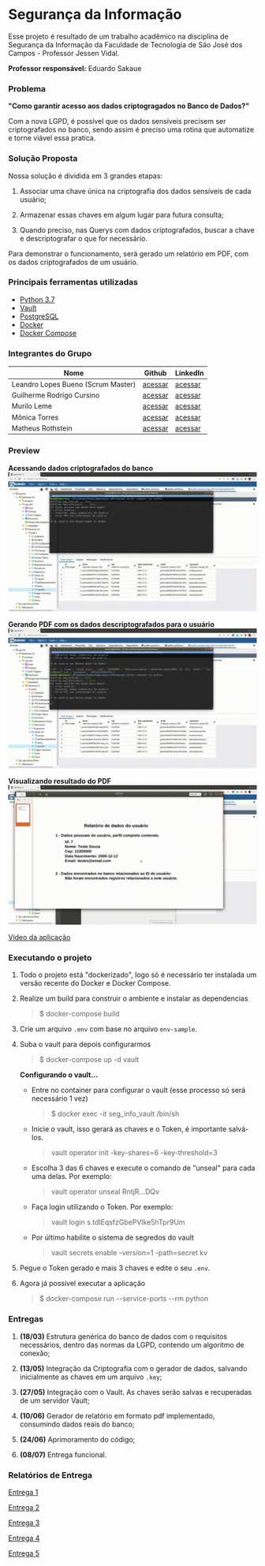 # Segurança da Informação

Esse projeto é resultado de um trabalho acadêmico na disciplina de Segurança da Informação da Faculdade de Tecnologia de São José dos Campos - Professor Jessen Vidal.

**Professor responsável:** Eduardo Sakaue

### Problema
**"Como garantir acesso aos dados criptogragados no Banco de Dados?"**

Com a nova LGPD, é possível que os dados sensíveis precisem ser criptografados no banco,
sendo assim é preciso uma rotina que automatize e torne viável essa pratica.

### Solução Proposta

Nossa solução é dividida em 3 grandes etapas:

1. Associar uma chave única na criptografia dos dados sensíveis de cada usuário;​

2. Armazenar essas chaves em algum lugar para futura consulta;

3. Quando preciso, nas Querys com dados criptografados, buscar a chave e descriptografar o que for necessário.

Para demonstrar o funcionamento, será gerado um relatório em PDF, com os dados criptografados de um usuário.

### Principais ferramentas utilizadas

* [Python 3.7](https://www.python.org/)
* [Vault](https://www.vaultproject.io/)
* [PostgreSQL](https://www.postgresql.org/)
* [Docker](https://www.docker.com/)
* [Docker Compose](https://docs.docker.com/compose/)

### Integrantes do Grupo

| Nome                               | Github                                | LinkedIn                                                    |
|------------------------------------|---------------------------------------|-------------------------------------------------------------|
| Leandro Lopes Bueno (Scrum Master) | [acessar](https://github.com/LLBueno) | [acessar](https://www.linkedin.com/in/leandro-lopes-bueno/) |
| Guilherme Rodrigo Cursino          | [acessar](https://https://github.com/Monica261)                           | [acessar](https://www.linkedin.com/in/mônica-torres-198875149)                                                 |
| Murilo Leme                        | [acessar]()                           | [acessar]()                                                 |
| Mônica Torres                      | [acessar]()                           | [acessar]()                                                 |
| Matheus Rothstein                  | [acessar]()                           | [acessar]()                                                 |

### Preview

**Acessando dados criptografados do banco**
![](docs/get_dados.gif)

**Gerando PDF com os dados descriptografados para o usuário**
![](docs/create_pdf.gif)

**Visualizando resultado do PDF**
![](docs/view_pdf.gif)

[Vídeo da aplicação](https://github.com/LLBueno/seguranca-informacao/blob/master/docs/SegInformacao.mp4)

### Executando o projeto

1. Todo o projeto está "dockerizado", logo só é necessário ter instalada
um versão recente do Docker e Docker Compose.

2. Realize um build para construir o ambiente e instalar as dependencias
   > $ docker-compose build

3. Crie um arquivo `.env` com base no arquivo `env-sample`.

4. Suba o vault para depois configurarmos
   > $ docker-compose up -d vault

   **Configurando o vault...**

   * Entre no container para configurar o vault (esse processo só será necessário 1 vez)
      > $ docker exec -it seg_info_vault /bin/sh
      
   * Inicie o vault, isso gerará as chaves e o Token, é importante salvá-los.
      > vault operator init -key-shares=6 -key-threshold=3

   * Escolha 3 das 6 chaves e execute o comando de "unseal" para cada uma delas.
      Por exemplo:
      > vault operator unseal RntjR...DQv

   * Faça login utilizando o Token. Por exemplo:
      > vault login s.tdlEqsfzGbePVlke5hTpr9Um

   * Por último habilite o sistema de segredos do vault
      > vault secrets enable -version=1 -path=secret kv

5. Pegue o Token gerado e mais 3 chaves e edite o seu `.env`.

6. Agora já possível executar a aplicação
   > $ docker-compose run --service-ports --rm python
   
### Entregas

1. **(18/03)** Estrutura genérica do banco de dados com o requisitos necessários,
dentro das normas da LGPD, contendo um algoritmo de conexão;

1. **(13/05)** Integração da Criptografia com o gerador de dados, salvando inicialmente as chaves
em um arquivo `.key`;

3. **(27/05)** Integração com o Vault. As chaves serão salvas e recuperadas de um servidor Vault;

4. **(10/06)** Gerador de relatório em formato pdf implementado, consumindo dados reais do banco;

5. **(24/06)** Aprimoramento do código;

6. **(08/07)** Entrega funcional.


### Relatórios de Entrega

[Entrega 1](https://github.com/LLBueno/seguranca-informacao/blob/master/docs/1entrega.md)

[Entrega 2](https://github.com/LLBueno/seguranca-informacao/blob/master/docs/2entrega.md)

[Entrega 3](https://github.com/LLBueno/seguranca-informacao/blob/master/docs/3entrega.md)

[Entrega 4](https://github.com/LLBueno/seguranca-informacao/blob/master/docs/4entrega.md)

[Entrega 5](https://github.com/LLBueno/seguranca-informacao/blob/master/docs/5entrega.md)
